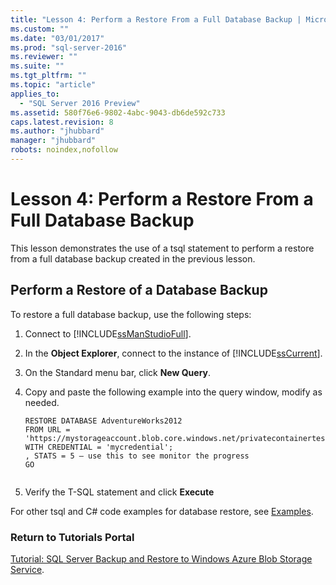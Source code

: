 ```yaml
---
title: "Lesson 4: Perform a Restore From a Full Database Backup | Microsoft Docs"
ms.custom: ""
ms.date: "03/01/2017"
ms.prod: "sql-server-2016"
ms.reviewer: ""
ms.suite: ""
ms.tgt_pltfrm: ""
ms.topic: "article"
applies_to: 
  - "SQL Server 2016 Preview"
ms.assetid: 580f76e6-9802-4abc-9043-db6de592c733
caps.latest.revision: 8
ms.author: "jhubbard"
manager: "jhubbard"
robots: noindex,nofollow
---
```

# Lesson 4: Perform a Restore From a Full Database Backup
This lesson demonstrates the use of a tsql statement to perform a restore from a full database backup created in the previous lesson.  
  
## Perform a Restore of a Database Backup  
To restore a full database backup, use the following steps:  
  
1.  Connect to [!INCLUDE[ssManStudioFull](../a9notintoc/includes/ssmanstudiofull-md.md)].  
  
2.  In the **Object Explorer**, connect to the instance of [!INCLUDE[ssCurrent](../a9notintoc/includes/sscurrent-md.md)].  
  
3.  On the Standard menu bar, click **New Query**.  
  
4.  Copy and paste the following example into the query window, modify as needed.  
  
    ```  
    RESTORE DATABASE AdventureWorks2012   
    FROM URL = 'https://mystorageaccount.blob.core.windows.net/privatecontainertest/AdventureWorks2012.bak'   
    WITH CREDENTIAL = 'mycredential';  
    , STATS = 5 – use this to see monitor the progress  
    GO  
  
    ```  
  
5.  Verify the T-SQL statement and click **Execute**  
  
For other tsql and C# code examples for database restore, see [Examples](../relational-databases/backup-restore/sql-server-backup-and-restore-with-microsoft-azure-blob-storage-service.md#Examples).  
  
### Return to Tutorials Portal  
[Tutorial: SQL Server Backup and Restore to Windows Azure Blob Storage Service](../Topic/Tutorial:%20SQL%20Server%20Backup%20and%20Restore%20to%20Windows%20Azure%20Blob%20Storage%20Service.md).  
  
